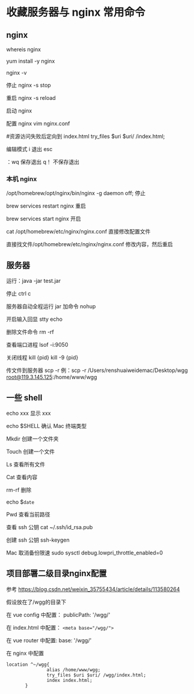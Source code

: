 # 收藏服务器与 nginx 常用命令

## nginx

whereis nginx

yum install -y nginx

nginx -v

停止 nginx -s stop

重启 nginx -s reload

启动 nginx

配置 nginx vim nginx.conf

#资源访问失败后定向到 index.html
try_files $uri $uri/ /index.html;

编辑模式 i 退出 esc

：wq 保存退出
q！ 不保存退出

### 本机 nginx

/opt/homebrew/opt/nginx/bin/nginx -g daemon off; 停止

brew services restart nginx 重启

brew services start nginx 开启

cat /opt/homebrew/etc/nginx/nginx.conf 直接修改配置文件

直接找文件/opt/homebrew/etc/nginx/nginx.conf 修改内容，然后重启

## 服务器

运行：java -jar test.jar

停止 ctrl c

服务器自动全程运行 jar 加命令 nohup

开启输入回显 stty echo

删除文件命令 rm -rf

查看端口进程 lsof -i:9050

关闭线程 kill {pid} kill -9 {pid}

传文件到服务器 scp -r
例：scp -r /Users/renshuaiweidemac/Desktop/wgg root@119.3.145.125:/home/www/wgg

## 一些 shell

echo xxx 显示 xxx

echo $SHELL 确认 Mac 终端类型

Mkdir 创建一个文件夹

Touch 创建一个文件

Ls 查看所有文件

Cat 查看内容

rm-rf 删除

echo $`date`

Pwd 查看当前路径

查看 ssh 公钥 cat ~/.ssh/id_rsa.pub

创建 ssh 公钥 ssh-keygen

Mac 取消备份限速 sudo sysctl debug.lowpri_throttle_enabled=0

## 项目部署二级目录nginx配置

参考  https://blog.csdn.net/weixin_35755434/article/details/113580264

假设放在了/wgg的目录下

在 vue config 中配置： publicPath: '/wgg/'

在 index.html 中配置： `<meta base="/wgg/">`

在 vue router 中配置: base: '/wgg/'

在 nginx 中配置


```
location ^~/wgg{
               alias /home/www/wgg;
               try_files $uri $uri/ /wgg/index.html;
               index index.html;
       }
```

